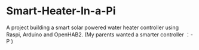 # Smart-Heater-In-a-Pi
A project building a smart solar powered water heater controller using Raspi, Arduino and OpenHAB2. (My parents wanted a smarter controller ：-P )
